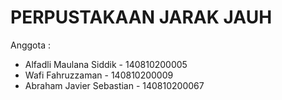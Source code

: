 # PERPUSTAKAAN JARAK JAUH

Anggota :
* Alfadli Maulana Siddik - 140810200005
* Wafi Fahruzzaman - 140810200009
* Abraham Javier Sebastian - 140810200067
